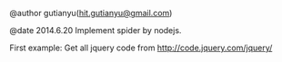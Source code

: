 @author gutianyu(hit.gutianyu@gmail.com)

@date 2014.6.20
Implement spider by nodejs.

First example:
    Get all jquery code from http://code.jquery.com/jquery/
